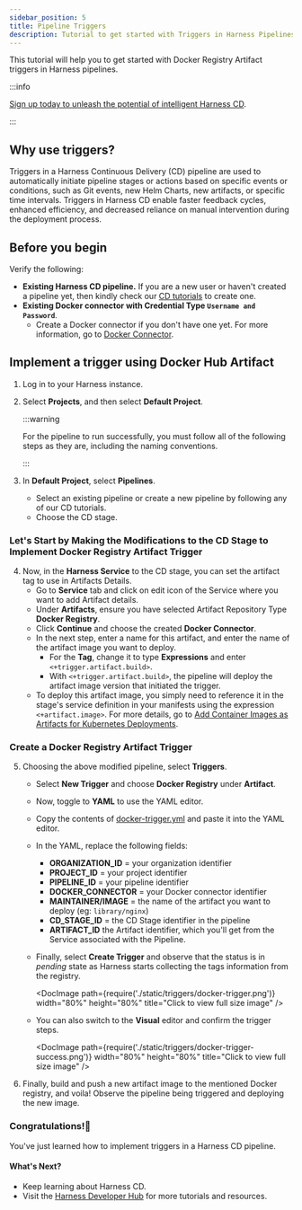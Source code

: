 ```yaml
---
sidebar_position: 5
title: Pipeline Triggers
description: Tutorial to get started with Triggers in Harness Pipelines.
---
```


<CTABanner
  buttonText="Learn More"
  title="Continue your learning journey."
  tagline="Take a Continuous Delivery & GitOps Certification today!"
  link="/certifications/continuous-delivery"
  closable={true}
  target="_self"
/>

This tutorial will help you to get started with Docker Registry Artifact triggers in Harness pipelines.

:::info

[Sign up today to unleash the potential of intelligent Harness CD](https://app.harness.io/auth/#/signup/?module=cd&utm_source=website&utm_medium=harness-developer-hub&utm_campaign=cd-plg&utm_content=tutorials-cd-kubernetes-manifest).

:::

## Why use triggers?

Triggers in a Harness Continuous Delivery (CD) pipeline are used to automatically initiate pipeline stages or actions based on specific events or conditions, such as Git events, new Helm Charts, new artifacts, or specific time intervals. Triggers in Harness CD enable faster feedback cycles, enhanced efficiency, and decreased reliance on manual intervention during the deployment process.

## Before you begin

Verify the following:

- **Existing Harness CD pipeline.** If you are a new user or haven't created a pipeline yet, then kindly check our [CD tutorials](/tutorials/cd-pipelines) to create one.
- **Existing Docker connector with Credential Type `Username and Password`**.
  - Create a Docker connector if you don't have one yet. For more information, go to [Docker Connector](/docs/platform/connectors/cloud-providers/ref-cloud-providers/docker-registry-connector-settings-reference).

## Implement a trigger using Docker Hub Artifact

1. Log in to your Harness instance.
2. Select **Projects**, and then select **Default Project**.

   :::warning

   For the pipeline to run successfully, you must follow all of the following steps as they are, including the naming conventions.

   :::

3. In **Default Project**, select **Pipelines**.
   - Select an existing pipeline or create a new pipeline by following any of our CD tutorials.
   - Choose the CD stage.

### Let's Start by Making the Modifications to the CD Stage to Implement Docker Registry Artifact Trigger

4. Now, in the **Harness Service** to the CD stage, you can set the artifact tag to use in Artifacts Details.
   - Go to **Service** tab and click on edit icon of the Service where you want to add Artifact details.
   - Under **Artifacts**, ensure you have selected Artifact Repository Type **Docker Registry**.
   - Click **Continue** and choose the created **Docker Connector**.
   - In the next step, enter a name for this artifact, and enter the name of the artifact image you want to deploy.
     - For the **Tag**, change it to type **Expressions** and enter `<+trigger.artifact.build>`.
     - With `<+trigger.artifact.build>`, the pipeline will deploy the artifact image version that initiated the trigger.
   - To deploy this artifact image, you simply need to reference it in the stage's service definition in your manifests using the expression `<+artifact.image>`. For more details, go to [Add Container Images as Artifacts for Kubernetes Deployments](https://developer.harness.io/docs/continuous-delivery/deploy-srv-diff-platforms/kubernetes/cd-kubernetes-category/add-artifacts-for-kubernetes-deployments/).

### Create a Docker Registry Artifact Trigger

5. Choosing the above modified pipeline, select **Triggers**.

   - Select **New Trigger** and choose **Docker Registry** under **Artifact**.
   - Now, toggle to **YAML** to use the YAML editor.
   - Copy the contents of [docker-trigger.yml](https://github.com/harness-community/harnesscd-example-apps/blob/master/harness-platform/triggers/docker-trigger.yml) and paste it into the YAML editor.
   - In the YAML, replace the following fields:
     - **ORGANIZATION_ID** = your organization identifier
     - **PROJECT_ID** = your project identifier
     - **PIPELINE_ID** = your pipeline identifier
     - **DOCKER_CONNECTOR** = your Docker connector identifier
     - **MAINTAINER/IMAGE** = the name of the artifact you want to deploy (eg: `library/nginx`)
     - **CD_STAGE_ID** = the CD Stage identifier in the pipeline
     - **ARTIFACT_ID** the Artifact identifier, which you'll get from the Service associated with the Pipeline.
   - Finally, select **Create Trigger** and observe that the status is in _pending_ state as Harness starts collecting the tags information from the registry.

     <DocImage path={require('./static/triggers/docker-trigger.png')} width="80%" height="80%" title="Click to view full size image" />

   - You can also switch to the **Visual** editor and confirm the trigger steps.

     <DocImage path={require('./static/triggers/docker-trigger-success.png')} width="80%" height="80%" title="Click to view full size image" />

6. Finally, build and push a new artifact image to the mentioned Docker registry, and voila! Observe the pipeline being triggered and deploying the new image.

### Congratulations!🎉

You've just learned how to implement triggers in a Harness CD pipeline.

#### What's Next?

- Keep learning about Harness CD.
- Visit the [Harness Developer Hub](https://developer.harness.io/) for more tutorials and resources.
